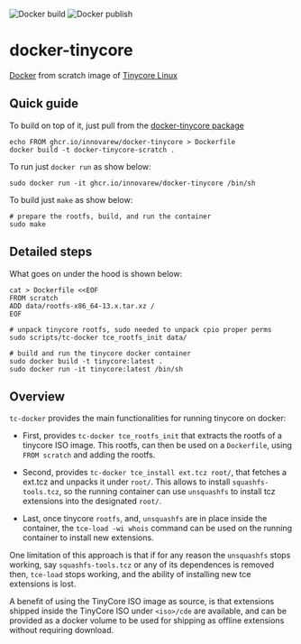![Docker build](https://github.com/innovarew/docker-tinycore/actions/workflows/docker-image.yml/badge.svg?event=push)
![Docker publish](https://github.com/innovarew/docker-tinycore/actions/workflows/docker-publish.yml/badge.svg?event=push)

# docker-tinycore

[Docker](https://www.docker.com) from scratch image of [Tinycore Linux](http://www.tinycorelinux.net)

## Quick guide

To build on top of it, just pull from the [docker-tinycore package](https://github.com/innovarew/docker-tinycore/pkgs/container/docker-tinycore/versions)

~~~
echo FROM ghcr.io/innovarew/docker-tinycore > Dockerfile
docker build -t docker-tinycore-scratch .
~~~

To run just `docker run` as show below:

~~~
sudo docker run -it ghcr.io/innovarew/docker-tinycore /bin/sh
~~~

To build just `make` as show below:

~~~
# prepare the rootfs, build, and run the container
sudo make
~~~

## Detailed steps

What goes on under the hood is shown below:

~~~
cat > Dockerfile <<EOF
FROM scratch
ADD data/rootfs-x86_64-13.x.tar.xz /
EOF

# unpack tinycore rootfs, sudo needed to unpack cpio proper perms
sudo scripts/tc-docker tce_rootfs_init data/

# build and run the tinycore docker container
sudo docker build -t tinycore:latest .
sudo docker run -it tinycore:latest /bin/sh
~~~

## Overview

`tc-docker` provides the main functionalities for running tinycore on docker:

- First, provides `tc-docker tce_rootfs_init` that extracts the rootfs of a tinycore ISO image.
  This rootfs, can then be used on a `Dockerfile`, using `FROM scratch` and adding the rootfs.

- Second, provides `tc-docker tce_install ext.tcz root/`, that fetches a ext.tcz and unpacks it under `root/`.
  This allows to install `squashfs-tools.tcz`, so the running container can use `unsquashfs` to install tcz extensions into the designated `root/`.

- Last, once tinycore `rootfs`, and, `unsquashfs` are in place inside the container, the `tce-load -wi whois` command can be used on the running container to install new extensions.

One limitation of this approach is that if for any reason the `unsquashfs` stops working, say `squashfs-tools.tcz` or any of its dependences is removed then, `tce-load` stops working, and the ability of installing new tce extensions is lost.

A benefit of using the TinyCore ISO image as source, is that extensions shipped inside the TinyCore ISO under `<iso>/cde` are available, and can be provided as a docker volume to be used for shipping as offline extensions without requiring download.
